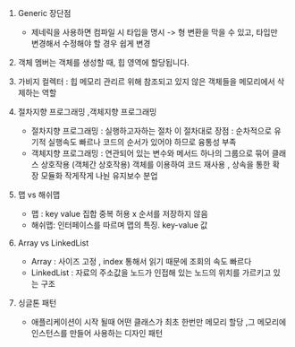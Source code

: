1. Generic 장단점
    - 제네릭을 사용하면 컴파일 시 타입을 명시 -> 형 변환을 막을 수 있고, 타입만 변경해서 수정해야 할 경우 쉽게 변경 

2. 객체 멤버는 객체를 생성할 때, 힙 영역에 할당됩니다.

3. 가비지 컬렉터 : 힙 메모리 관리르 위해 참조되고 있지 않은 객체들을 메모리에서 삭제하는 역할 

4. 절차지향 프로그래밍 ,객체지향 프로그래밍
    - 절차지향 프로그래밍 : 실행하고자하는 절차 이 절차대로 
        장점 : 순차적으로 유기적 실행속도 빠르나 코드의 순서가 있어야 하므로 융통성 부족
    - 객체지향 프로그래밍 : 연관되어 있는 변수와 메서드 하나의 그룹으로 묶어 클래스 상호작용 (객체간 상호작용)
        객체를 이용하여 코드 재사용 , 상속을 통한 확장 
        모듈화 작게작게 나눤 유지보수 분업 

5. 맵 vs 해쉬맵
    - 맵 : key value 집합 중복 허용 x 순서를 저장하지 않음
    - 해쉬맵: 인터페이스를 따르며 맵의 특징. key-value 값

6. Array vs LinkedList
    - Array : 사이즈 고정 , index 통해서 읽기 때문에 조회의 속도 빠르다 
    - LinkedList : 자료의 주소값을 노드가 인접해 있는 노드의 위치를 가르키고 있는 구조 
7. 싱글톤 패턴
    - 애플리케이션이 시작 될때 어떤 클래스가 최초 한번만 메모리 할당 ,그 메모리에 인스턴스를 만들어 사용하는 디자인 패턴 
    

    
